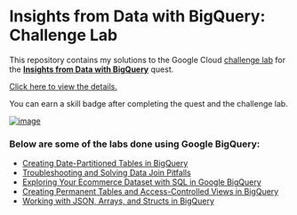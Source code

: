 # Insights from Data with BigQuery: Challenge Lab

This repository contains my solutions to the Google Cloud [challenge lab](https://google.qwiklabs.com/focuses/11988?parent=catalog) for the **[Insights from Data with BigQuery](https://google.qwiklabs.com/quests/123)** quest.

[Click here to view the details.](Google_BigQuery.ipynb)

You can earn a skill badge after completing the quest and the challenge lab.

[![image](https://user-images.githubusercontent.com/67256696/109409325-dba14280-79cc-11eb-9102-c9c0ca4745e7.png)](https://google.qwiklabs.com/public_profiles/c0a951c2-747f-4e4a-9520-3a67696131fb)

### Below are some of the labs done using Google BigQuery:

- [Creating Date-Partitioned Tables in BigQuery](bigquery-date-partitioned-tables.ipynb)
- [Troubleshooting and Solving Data Join Pitfalls](bigquery-data-join-pitfalls.ipynb)
- [Exploring Your Ecommerce Dataset with SQL in Google BigQuery](bigquery-explore-ecommerce-dataset-with-sql.ipynb)
- [Creating Permanent Tables and Access-Controlled Views in BigQuery](bigquery-create-tables-and-views.ipynb)
- [Working with JSON, Arrays, and Structs in BigQuery](bigquery-json-arrays-and-structs.ipynb)


